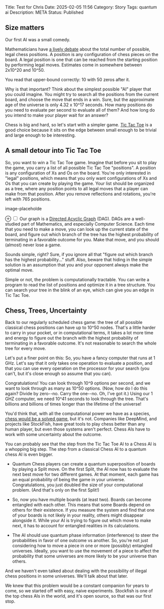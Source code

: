 Title: Test for Chris
Date: 2025-02-05 11:56
Category: Story
Tags: quantum ai
Description: META
Status: Published

<section markdown="1">

## Size matters

Our first AI was a small comedy. 

Mathematicians have [a lively debate](https://en.wikipedia.org/wiki/Solving_chess#The_complexity_of_chess) about the total number of possible, legal chess positions. A position is any configuration of chess pieces on the board. A legal position is one that can be reached from the starting position by performing legal moves. Estimates come in somewhere between 2x10^20 and 10^50.

You read that upper-bound correctly: 10 with 50 zeros after it.

Why is that important? Think about the simplest possible "AI" player that you could imagine. You might try to search all the positions from the current board, and choose the move that ends in a win. Sure, but the approximate age of the universe is only 4.32 x 10^17 seconds. How many positions do you need to evaluate per second to evaluate all of them? And how long do you intend to make your player wait for an answer?

Chess is big and hard, so let's start with a simpler game. [Tic Tac Toe](https://en.wikipedia.org/wiki/Tic-tac-toe#Gameplay) is a good choice because it sits on the edge between small enough to be trivial and large enough to be interesting.

## A small detour into Tic Tac Toe

So, you want to win a Tic Tac Toe game. Imagine that before you sit to play the game, you carry a list of all possible Tic Tac Toe "positions". A position is any configuration of Xs and Os on the board. You're only interested in "legal" positions, which means that you only want configurations of Xs and Os that you can create by playing the game. Your list should be organized as a tree, where any position points to all legal moves that a player can make from that position. After you remove reflections and rotations, you're left with 765 positions.

image-placeholde

<label for="mn-graph" class="margin-toggle">&#8853;</label>
<input type="checkbox" id="mn-graph" class="margin-toggle"/>
<span class="marginnote">
Our graph is a [Directed Acyclic Graph](https://en.wikipedia.org/wiki/Directed_acyclic_graph) (DAG). DAGs are a well-studied part of Mathematics, and especially Computer Science.</sidebar>
</span>
Each time that you need to make a move, you can look up the current state of the board, and figure out which branch of the tree has the highest probability of terminating in a favorable outcome for you. Make that move, and you should (almost) never lose a game.

Sounds simple, right? Sure, if you ignore all that "figure out which branch has the highest probability..." stuff. Also, beware that hiding in the simple solution is an assumption that you and your opponent always make the optimal move.

Simple or not, the problem is computationally tractable. You can write a program to read the list of positions and optimize it in a tree structure. You can search your tree in the blink of an eye, which can give you an edge in Tic Tac Toe.

## Chess, Trees, Uncertainty

Back to our regularly scheduled chess game: the tree of all possible classical chess positions can have up to 10^50 nodes. That's a little harder to carry in your pocket, or in computational terms, it takes a lot more time and energy to figure out the branch with the highest probability of terminating in a favorable outcome. It's not reasonable to search the whole tree for every move.

Let's put a finer point on this: So, you have a fancy computer that runs at 1 GHz. Let's say that it only takes one operation to evaluate a position, and that you can use every operation on the processor for your search (you can't, but it's close enough so assume that you can).

Congratulations! You can look through 10^9 options per second, and we want to look through as many as 10^50 options. (Now, how do I do this again? Divide by zero--no. Carry the one--no. Oh, I've got it.) Using our 1 GHZ computer, we need 10^41 seconds to look through the tree. That's billions and billions of times longer than the lifetime of the universe!

You'd think that, with all the computational power we have as a species, [chess would be a solved game](https://x.com/elonmusk/status/1789745303806980448?ref_src=twsrc%5Etfw), but it's not. Companies like DeepMind, and projects like StockFish, have great tools to play chess better than any human player, but even those systems aren't perfect. Chess AIs have to work with some uncertainty about the outcome.

You can probably see that the step from the Tic Tac Toe AI to a Chess AI is a whopping big step. The step from a classical Chess AI to a quantum chess AI is even bigger.

-   Quantum Chess players can create a quantum superposition of boards by playing a Split move. On the first Split, the AI now has to evaluate the next best move for two different games. At that moment, each game has an equal probability of being the game in your universe. Congratulations, you just doubled the size of your computational problem. (And that's only on the first Split!)

-   So, now you have multiple boards (at least two). Boards can become entangled with each other. This means that some Boards depend on others for their existence. If you measure the system and find that one of your boards is not likely in your reality, others might disappear alongside it. While your AI is trying to figure out which move to make next, it has to account for entangled realities in its calculations.

-   The AI should use quantum phase information (interference) to steer the probabilities in favor of one outcome vs another. So, you're not just considering how to move a piece in one or more (possibly) entangled universes. Ideally, you want to use the movement of a piece to affect the probability that some universes are more likely to be your universe than others.

And we haven't even talked about dealing with the possibility of illegal chess positions in some universes. We'll talk about that later.

We knew that this problem would be a constant companion for years to come, so we started off with easy, naive experiments. Stockfish is one of the top chess AIs in the world, and it's open source, so that was our first stop.
</section>

